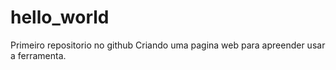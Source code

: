 # hello_world
Primeiro repositorio no github
Criando uma pagina web para apreender
usar a ferramenta.